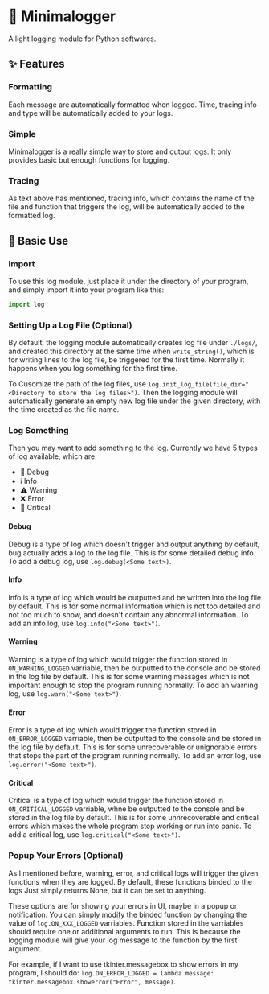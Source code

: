 # 📜 Minimalogger
A light logging module for Python softwares.

## ✨ Features
### Formatting
Each message are automatically formatted when logged. Time, tracing info and type will be automatically added to your logs.

### Simple
Minimalogger is a really simple way to store and output logs. It only provides basic but enough functions for logging.

### Tracing
As text above has mentioned, tracing info, which contains the name of the file and function that triggers the log, will be automatically added to the formatted log.

## 📘 Basic Use
### Import
To use this log module, just place it under the directory of your program, and simply import it into your program like this:

```python
import log
```

### Setting Up a Log File (Optional)
By default, the logging module automatically creates log file under `./logs/`, and created this directory at the same time when `write_string()`, which is for writing lines to the log file, be triggered for the first time. Normally it happens when you log something for the first time.

To Cusomize the path of the log files, use `log.init_log_file(file_dir="<Directory to store the log files>")`. Then the logging module will automatically generate an empty new log file under the given directory, with the time created as the file name.

### Log Something
Then you may want to add something to the log. Currently we have 5 types of log available, which are:
- 🐞 Debug
- ℹ Info
- ⚠ Warning
- ❌ Error
- 🛑 Critical

#### Debug
Debug is a type of log which doesn't trigger and output anything by default, bug actually adds a log to the log file. This is for some detailed debug info. To add a debug log, use `log.debug(<Some text>)`.

#### Info
Info is a type of log which would be outputted and be written into the log file by default. This is for some normal information which is not too detailed and not too much to show, and doesn't contain any abnormal information. To add an info log, use `log.info("<Some text>")`.

#### Warning
Warning is a type of log which would trigger the function stored in `ON_WARNING_LOGGED` varriable, then be outputted to the console and be stored in the log file by default. This is for some warning messages which is not important enough to stop the program running normally. To add an warning log, use `log.warn("<Some text>")`.

#### Error
Error is a type of log which would trigger the function stored in `ON_ERROR_LOGGED` varriable, then be outputted to the console and be stored in the log file by default. This is for some unrecoverable or unignorable errors that stops the part of the program running normally. To add an error log, use `log.error("<Some text>")`.

#### Critical
Critical is a type of log which would trigger the function stored in `ON_CRITICAL_LOGGED` varriable, whne be outputted to the console and be stored in the log file by default. This is for some unnrecoverable and critical errors which makes the whole program stop working or run into panic. To add a critical log, use `log.critical("<Some text>")`.

### Popup Your Errors (Optional)
As I mentioned before, warning, error, and critical logs will trigger the given functions when they are logged. By default, these functions binded to the logs Just simply returns None, but it can be set to anything.

These options are for showing your errors in UI, maybe in a popup or notification. You can simply modify the binded function by changing the value of `log.ON_XXX_LOGGED` varriables. Function stored in the varriables should require one or additional arguments to run. This is because the logging module will give your log message to the function by the first argument.

For example, if I want to use tkinter.messagebox to show errors in my program, I should do: `log.ON_ERROR_LOGGED = lambda message: tkinter.messagebox.showerror("Error", message)`.
